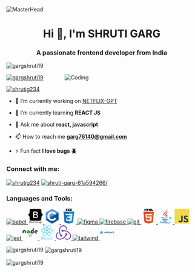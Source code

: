 ![MasterHead](https://www.digitalsolutionservices.com/img/services/web%20development.gif)
<h1 align="center">Hi 👋, I'm SHRUTI GARG</h1>
<h3 align="center">A passionate frontend developer from India</h3>
<p  align="left"> <img  src="https://komarev.com/ghpvc/?username=gargshruti19&label=Profile%20views&color=0e75b6&style=flat" alt="gargshruti19" /> </p>
<img align="right" alt="Coding" width="350" src="https://user-images.githubusercontent.com/74038190/236119160-976a0405-caa7-470c-9356-16d43402ea0a.gif" />

<p align="left"> <a href="https://github.com/ryo-ma/github-profile-trophy"><img src="https://github-profile-trophy.vercel.app/?username=Gargshruti19" alt="gargshruti19" /></a> </p>

<p align="left"> <a href="https://twitter.com/shrutig234" target="blank"><img src="https://img.shields.io/twitter/follow/shrutig234?logo=twitter&style=for-the-badge" alt="shrutig234" /></a> </p>

- 🔭 I’m currently working on [NETFLIX-GPT](https://netflix-gpt-react-iota.vercel.app/)

- 🌱 I’m currently learning **REACT JS**

- 💬 Ask me about **react, javascript**

- 📫 How to reach me **garg76140@gmail.com**

- ⚡ Fun fact **I love bugs 🪲**

<h3 align="left">Connect with me:</h3>
<p align="left">
<a href="https://twitter.com/shrutig234" target="blank"><img align="center" src="https://raw.githubusercontent.com/rahuldkjain/github-profile-readme-generator/master/src/images/icons/Social/twitter.svg" alt="shrutig234" height="30" width="40" /></a>
<a href="https://linkedin.com/in/shruti-garg-61a594266/" target="blank"><img align="center" src="https://raw.githubusercontent.com/rahuldkjain/github-profile-readme-generator/master/src/images/icons/Social/linked-in-alt.svg" alt="shruti-garg-61a594266/" height="30" width="40" /></a>
</p>

<h3 align="left">Languages and Tools:</h3>
<p align="left"> <a href="https://babeljs.io/" target="_blank" rel="noreferrer"> <img src="https://www.vectorlogo.zone/logos/babeljs/babeljs-icon.svg" alt="babel" width="40" height="40"/> </a> <a href="https://getbootstrap.com" target="_blank" rel="noreferrer"> <img src="https://raw.githubusercontent.com/devicons/devicon/master/icons/bootstrap/bootstrap-plain-wordmark.svg" alt="bootstrap" width="40" height="40"/> </a> <a href="https://www.cprogramming.com/" target="_blank" rel="noreferrer"> <img src="https://raw.githubusercontent.com/devicons/devicon/master/icons/c/c-original.svg" alt="c" width="40" height="40"/> </a> <a href="https://www.w3schools.com/css/" target="_blank" rel="noreferrer"> <img src="https://raw.githubusercontent.com/devicons/devicon/master/icons/css3/css3-original-wordmark.svg" alt="css3" width="40" height="40"/> </a> <a href="https://www.figma.com/" target="_blank" rel="noreferrer"> <img src="https://www.vectorlogo.zone/logos/figma/figma-icon.svg" alt="figma" width="40" height="40"/> </a> <a href="https://firebase.google.com/" target="_blank" rel="noreferrer"> <img src="https://www.vectorlogo.zone/logos/firebase/firebase-icon.svg" alt="firebase" width="40" height="40"/> </a> <a href="https://git-scm.com/" target="_blank" rel="noreferrer"> <img src="https://www.vectorlogo.zone/logos/git-scm/git-scm-icon.svg" alt="git" width="40" height="40"/> </a> <a href="https://www.w3.org/html/" target="_blank" rel="noreferrer"> <img src="https://raw.githubusercontent.com/devicons/devicon/master/icons/html5/html5-original-wordmark.svg" alt="html5" width="40" height="40"/> </a> <a href="https://www.java.com" target="_blank" rel="noreferrer"> <img src="https://raw.githubusercontent.com/devicons/devicon/master/icons/java/java-original.svg" alt="java" width="40" height="40"/> </a> <a href="https://developer.mozilla.org/en-US/docs/Web/JavaScript" target="_blank" rel="noreferrer"> <img src="https://raw.githubusercontent.com/devicons/devicon/master/icons/javascript/javascript-original.svg" alt="javascript" width="40" height="40"/> </a> <a href="https://jestjs.io" target="_blank" rel="noreferrer"> <img src="https://www.vectorlogo.zone/logos/jestjsio/jestjsio-icon.svg" alt="jest" width="40" height="40"/> </a> <a href="https://nodejs.org" target="_blank" rel="noreferrer"> <img src="https://raw.githubusercontent.com/devicons/devicon/master/icons/nodejs/nodejs-original-wordmark.svg" alt="nodejs" width="40" height="40"/> </a> <a href="https://reactjs.org/" target="_blank" rel="noreferrer"> <img src="https://raw.githubusercontent.com/devicons/devicon/master/icons/react/react-original-wordmark.svg" alt="react" width="40" height="40"/> </a> <a href="https://redux.js.org" target="_blank" rel="noreferrer"> <img src="https://raw.githubusercontent.com/devicons/devicon/master/icons/redux/redux-original.svg" alt="redux" width="40" height="40"/> </a> <a href="https://tailwindcss.com/" target="_blank" rel="noreferrer"> <img src="https://www.vectorlogo.zone/logos/tailwindcss/tailwindcss-icon.svg" alt="tailwind" width="40" height="40"/> </a> <a href="https://webpack.js.org" target="_blank" rel="noreferrer"> <img src="https://raw.githubusercontent.com/devicons/devicon/d00d0969292a6569d45b06d3f350f463a0107b0d/icons/webpack/webpack-original-wordmark.svg" alt="webpack" width="40" height="40"/> </a> </p>

<p><img align="left" src="https://github-readme-stats.vercel.app/api/top-langs?username=gargshruti19&show_icons=true&locale=en&layout=compact" alt="gargshruti19" /></p>

<p>&nbsp;<img align="center" src="https://github-readme-stats.vercel.app/api?username=gargshruti19&show_icons=true&locale=en" alt="gargshruti19" /></p>

<p><img align="center" src="https://github-readme-streak-stats.herokuapp.com/?user=gargshruti19&" alt="gargshruti19" /></p>
